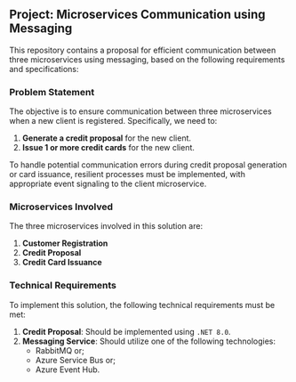 ## Project: Microservices Communication using Messaging

This repository contains a proposal for efficient communication between three microservices using messaging, based on the following requirements and specifications:

### Problem Statement

The objective is to ensure communication between three microservices when a new client is registered. Specifically, we need to:

1. **Generate a credit proposal** for the new client.
2. **Issue 1 or more credit cards** for the new client.

To handle potential communication errors during credit proposal generation or card issuance, resilient processes must be implemented, with appropriate event signaling to the client microservice.

### Microservices Involved

The three microservices involved in this solution are:

1. **Customer Registration**
2. **Credit Proposal**
3. **Credit Card Issuance**

### Technical Requirements

To implement this solution, the following technical requirements must be met:

1. **Credit Proposal**: Should be implemented using `.NET 8.0`.
2. **Messaging Service**: Should utilize one of the following technologies:
   - RabbitMQ or;
   - Azure Service Bus or;
   - Azure Event Hub.
